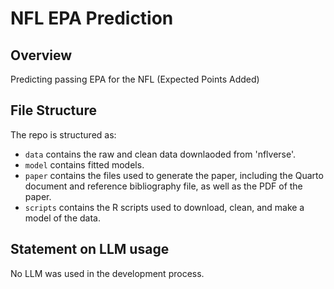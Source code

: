 # NFL EPA Prediction

## Overview

Predicting passing EPA for the NFL (Expected Points Added)



## File Structure

The repo is structured as:

-   `data` contains the raw and clean data downlaoded from 'nflverse'.
-   `model` contains fitted models. 
-   `paper` contains the files used to generate the paper, including the Quarto document and reference bibliography file, as well as the PDF of the paper. 
-   `scripts` contains the R scripts used to download, clean, and make a model of the data.


## Statement on LLM usage

No LLM was used in the development process.